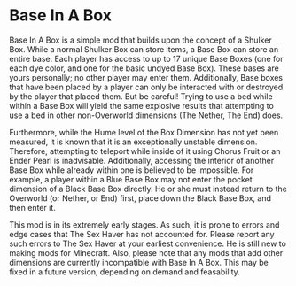 # Base In A Box

Base In A Box is a simple mod that builds upon the concept of a Shulker Box. While a normal Shulker Box can store items, a Base Box can store an entire base. Each player has access to up to 17 unique Base Boxes (one for each dye color, and one for the basic undyed Base Box). These bases are yours personally; no other player may enter them. Additionally, Base boxes that have been placed by a player can only be interacted with or destroyed by the player that placed them. But be careful! Trying to use a bed while within a Base Box will yield the same explosive results that attempting to use a bed in other non-Overworld dimensions (The Nether, The End) does.

Furthermore, while the Hume level of the Box Dimension has not yet been measured, it is known that it is an exceptionally unstable dimension. Therefore, attempting to teleport while inside of it using Chorus Fruit or an Ender Pearl is inadvisable. Additionally, accessing the interior of another Base Box while already within one is believed to be impossible. For example, a player within a Blue Base Box may not enter the pocket dimension of a Black Base Box directly. He or she must instead return to the Overworld (or Nether, or End) first, place down the Black Base Box, and then enter it.

This mod is in its extremely early stages. As such, it is prone to errors and edge cases that The Sex Haver has not accounted for. Please report any such errors to The Sex Haver at your earliest convenience. He is still new to making mods for Minecraft. Also, please note that any mods that add other dimensions are currently incompatible with Base In A Box. This may be fixed in a future version, depending on demand and feasability.
